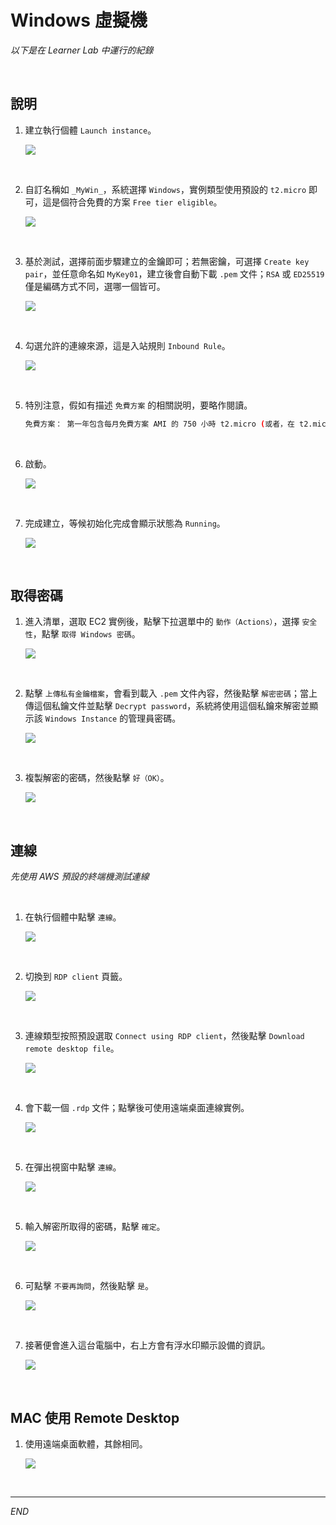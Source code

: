 # Windows 虛擬機

_以下是在 Learner Lab 中運行的紀錄_

<br>

## 說明

1. 建立執行個體 `Launch instance`。

    ![](images/img_71.png)

<br>

2. 自訂名稱如 `_MyWin_`，系統選擇 `Windows`，實例類型使用預設的 `t2.micro` 即可，這是個符合免費的方案 `Free tier eligible`。

    ![](images/img_34.png)

<br>

3. 基於測試，選擇前面步驟建立的金鑰即可；若無密鑰，可選擇 `Create key pair`，並任意命名如 `MyKey01`，建立後會自動下載 `.pem` 文件；`RSA` 或 `ED25519` 僅是編碼方式不同，選哪一個皆可。

    ![](images/img_35.png)

<br>

4. 勾選允許的連線來源，這是入站規則 `Inbound Rule`。

    ![](images/img_36.png)

<br>

5. 特別注意，假如有描述 `免費方案` 的相關説明，要略作閱讀。

    ```bash
    免費方案： 第一年包含每月免費方案 AMI 的 750 小時 t2.micro (或者，在 t2.micro 不可用的區域中則為 t3.micro) 執行個體用量、每月 750 小時公共 IPv4 位址用量、30 GiB EBS 儲存、200 萬個輸入和輸出、1 GB 快照，以及 100 GB 網際網路頻寬。
    ```

<br>

6. 啟動。

    ![](images/img_37.png)

<br>

7. 完成建立，等候初始化完成會顯示狀態為 `Running`。

    ![](images/img_38.png)

<br>

## 取得密碼

1. 進入清單，選取 EC2 實例後，點擊下拉選單中的 `動作（Actions）`，選擇 `安全性`，點擊 `取得 Windows 密碼`。

    ![](images/img_39.png)

<br>

2. 點擊 `上傳私有金鑰檔案`，會看到載入 `.pem` 文件內容，然後點擊 `解密密碼`；當上傳這個私鑰文件並點擊 `Decrypt password`，系統將使用這個私鑰來解密並顯示該 `Windows Instance` 的管理員密碼。

    ![](images/img_40.png)

<br>

3. 複製解密的密碼，然後點擊 `好（OK）`。

    ![](images/img_41.png)

<br>

## 連線

_先使用 AWS 預設的終端機測試連線_

<br>

1. 在執行個體中點擊 `連線`。

    ![](images/img_42.png)

<br>

2. 切換到 `RDP client` 頁籤。

    ![](images/img_72.png)

<br>

3. 連線類型按照預設選取 `Connect using RDP client`，然後點擊 `Download remote desktop file`。

    ![](images/img_43.png)

<br>

4. 會下載一個 `.rdp` 文件；點擊後可使用遠端桌面連線實例。

    ![](images/img_44.png)

<br>

5. 在彈出視窗中點擊 `連線`。

    ![](images/img_45.png)

<br>

5. 輸入解密所取得的密碼，點擊 `確定`。

    ![](images/img_46.png)

<br>

6. 可點擊 `不要再詢問`，然後點擊 `是`。

    ![](images/img_47.png)

<br>

7. 接著便會進入這台電腦中，右上方會有浮水印顯示設備的資訊。

    ![](images/img_48.png)

<br>

## MAC 使用 Remote Desktop

1. 使用遠端桌面軟體，其餘相同。

    ![](images/img_49.png)

<br>

___

_END_